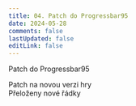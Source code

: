 ```yaml
---
title: 04. Patch do Progressbar95
date: 2024-05-28
comments: false
lastUpdated: false
editLink: false
---
```


<PBlogHeader>
Patch do Progressbar95
</PBlogHeader>


Patch na novou verzi hry <br />
Přeloženy nové řádky
